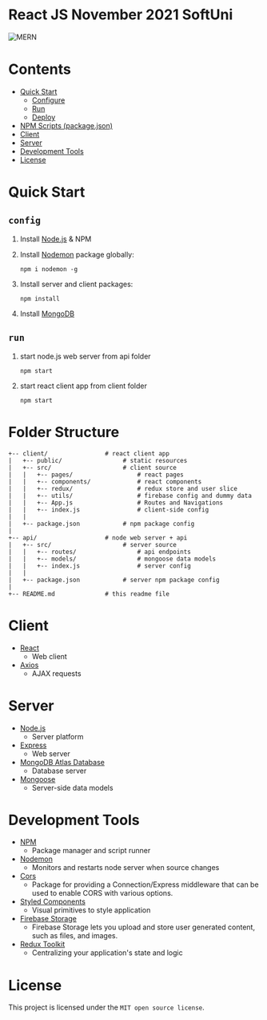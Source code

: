 # React JS November 2021 SoftUni

![MERN](https://raw.githubusercontent.com/miles-till/easy-mern-stack/master/media/mern.png)

# Contents

- [Quick Start](#quick-start)
  - [Configure](#configure)
  - [Run](#run)
  - [Deploy](#deploy)
- [NPM Scripts (package.json)](#npm-scripts-package.json)
- [Client](#client)
- [Server](#server)
- [Development Tools](#development-tools)
- [License](#license)

# Quick Start

## `config`

1. Install [Node.js](https://nodejs.org/en/) & NPM
2. Install [Nodemon](https://github.com/remy/nodemon) package globally:
   ```
   npm i nodemon -g
   ```
3. Install server and client packages:

   ```
   npm install
   ```

4. Install [MongoDB](https://www.mongodb.com/download-center/community)

## `run`

1. start node.js web server from api folder

   ```
   npm start
   ```

2. start react client app from client folder
   ```
   npm start
   ```

# Folder Structure

```
+-- client/                # react client app
|   +-- public/                 # static resources
|   +-- src/                    # client source
|   |   +-- pages/                  # react pages
|   |   +-- components/             # react components
|   |   +-- redux/                  # redux store and user slice
|   |   +-- utils/                  # firebase config and dummy data
|   |   +-- App.js                  # Routes and Navigations
|   |   +-- index.js                # client-side config
|   |
|   +-- package.json            # npm package config
|
+-- api/                   # node web server + api
|   +-- src/                    # server source
|   |   +-- routes/                 # api endpoints
|   |   +-- models/                 # mongoose data models
|   |   +-- index.js                # server config
|   |
|   +-- package.json            # server npm package config
|
+-- README.md              # this readme file
```

# Client

- [React](https://reactjs.org/)
  - Web client
- [Axios](https://github.com/axios/axios)
  - AJAX requests

# Server

- [Node.js](https://nodejs.org/en/)
  - Server platform
- [Express](https://expressjs.com/)
  - Web server
- [MongoDB Atlas Database](https://www.mongodb.com/atlas/database)
  - Database server
- [Mongoose](https://mongoosejs.com/)
  - Server-side data models

# Development Tools

- [NPM](https://yarnpkg.com/en/)
  - Package manager and script runner
- [Nodemon](https://github.com/remy/nodemon)
  - Monitors and restarts node server when source changes
- [Cors](https://www.npmjs.com/package/cors)
  - Package for providing a Connection/Express middleware that can be used to enable CORS with various options.
- [Styled Components](https://styled-components.com/)
  - Visual primitives to style application
- [Firebase Storage](https://www.npmjs.com/package/firebase)
  - Firebase Storage lets you upload and store user generated content, such as files, and images.
- [Redux Toolkit](https://redux.js.org/)
  - Centralizing your application's state and logic

# License

This project is licensed under the `MIT open source license`.
